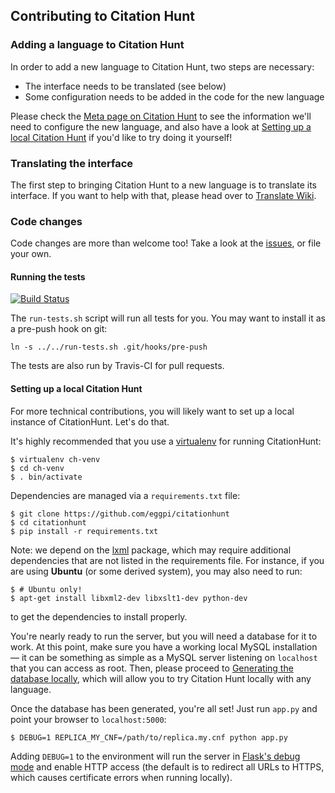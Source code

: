 ## Contributing to Citation Hunt

### Adding a language to Citation Hunt

In order to add a new language to Citation Hunt, two steps are necessary:

- The interface needs to be translated (see below)
- Some configuration needs to be added in the code for the new language

Please check the [Meta page on Citation Hunt](https://meta.wikimedia.org/wiki/Citation_Hunt#Adding_support_to_a_new_language) to see the information
we'll need to configure the new language, and also have a look at [Setting up a local Citation Hunt](#setting-up-a-local-citation-hunt) if you'd like to try doing it yourself!

### Translating the interface

The first step to bringing Citation Hunt to a new language is to translate its
interface. If you want to help with that, please head over to
[Translate Wiki](https://translatewiki.net/w/i.php?title=Special:Translate&group=citationhunt).

### Code changes

Code changes are more than welcome too! Take a look at the
[issues](https://github.com/eggpi/citationhunt/issues), or file your own.

#### Running the tests

[![Build Status](https://travis-ci.org/eggpi/citationhunt.svg?branch=master)](https://travis-ci.org/eggpi/citationhunt)

The `run-tests.sh` script will run all tests for you. You may want to install it
as a pre-push hook on git:

```
ln -s ../../run-tests.sh .git/hooks/pre-push
```

The tests are also run by Travis-CI for pull requests.

#### Setting up a local Citation Hunt

For more technical contributions, you will likely want to set up a local
instance of CitationHunt. Let's do that.

It's highly recommended that you use a
[virtualenv](https://pypi.python.org/pypi/virtualenv) for running CitationHunt:

```
$ virtualenv ch-venv
$ cd ch-venv
$ . bin/activate
```

Dependencies are managed via a `requirements.txt` file:

```
$ git clone https://github.com/eggpi/citationhunt
$ cd citationhunt
$ pip install -r requirements.txt
```

Note: we depend on the [lxml](http://lxml.de/) package, which may require
additional dependencies that are not listed in the requirements file. For
instance, if you are using **Ubuntu** (or some derived system), you may
also need to run:

```
$ # Ubuntu only!
$ apt-get install libxml2-dev libxslt1-dev python-dev
```

to get the dependencies to install properly.

You're nearly ready to run the server, but you will need a database for it to
work. At this point, make sure you have a working local MySQL installation —
it can be something as simple as a MySQL server listening on `localhost` that
you can access as root. Then, please proceed to [Generating the database locally](https://github.com/eggpi/citationhunt/tree/master/scripts#generating-the-database-locally),
which will allow you to try Citation Hunt locally with any language.

Once the database has been generated, you're all set! Just run `app.py` and point your browser to
`localhost:5000`:

```
$ DEBUG=1 REPLICA_MY_CNF=/path/to/replica.my.cnf python app.py
```

Adding `DEBUG=1` to the environment will run the server in [Flask's debug
mode](http://flask.pocoo.org/docs/0.10/quickstart/#debug-mode) and enable HTTP
access (the default is to redirect all URLs to HTTPS, which causes certificate
errors when running locally).

